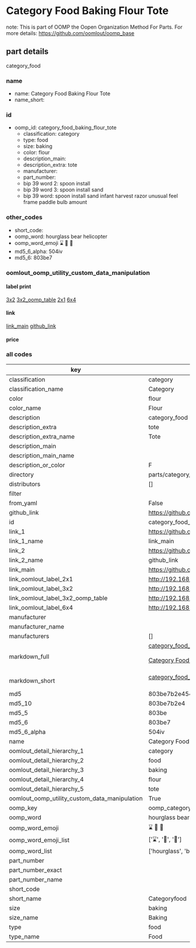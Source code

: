 # Category Food Baking Flour Tote  

note: This is part of OOMP the Oopen Organization Method For Parts. For more details: https://github.com/oomlout/oomp_base

##  part details



category_food

### name
* name: Category Food Baking Flour Tote
* name_short: 
### id
* oomp_id: category_food_baking_flour_tote
  * classification: category
  * type: food
  * size: baking
  * color: flour
  * description_main: 
  * description_extra: tote
  * manufacturer: 
  * part_number: 
  * bip 39 word 2: spoon install
  * bip 39 word 3: spoon install sand
  * bip 39 word: spoon install sand infant harvest razor unusual feel frame paddle bulb amount

### other_codes
* short_code: 
* oomp_word: hourglass bear helicopter
* oomp_word_emoji :hourglass: :bear: :helicopter:
* md5_6_alpha: 504iv
* md5_6: 803be7






### oomlout_oomp_utility_custom_data_manipulation
#### label print
[3x2](http://192.168.1.245:1112/?label=oomp%20504iv)
[3x2_oomp_table](http://192.168.1.107:1112/?label=oomp%20504iv)
[2x1](http://192.168.1.242:1112/?label=oomp%20504iv)
[6x4](http://192.168.1.55:1112/?label=oomp%20504iv)    

#### link

[link_main](https://github.com/oomlout/oomlout_oomp_current_version_messy/tree/main/parts/category_food_baking_flour_tote) [github_link](https://github.com/oomlout/oomlout_oomp_part_src/tree/main/parts/category_food_baking_flour_tote)                             

#### price







### all codes 
| key | value |  
| --- | --- |  
| classification | category |  
| classification_name | Category |  
| color | flour |  
| color_name | Flour |  
| description | category_food |  
| description_extra | tote |  
| description_extra_name | Tote |  
| description_main |  |  
| description_main_name |  |  
| description_or_color | F  |  
| directory | parts/category_food_baking_flour_tote |  
| distributors | [] |  
| filter |  |  
| from_yaml | False |  
| github_link | https://github.com/oomlout/oomlout_oomp_part_src/tree/main/parts/category_food_baking_flour_tote |  
| id | category_food_baking_flour_tote |  
| link_1 | https://github.com/oomlout/oomlout_oomp_current_version_messy/tree/main/parts/category_food_baking_flour_tote |  
| link_1_name | link_main |  
| link_2 | https://github.com/oomlout/oomlout_oomp_part_src/tree/main/parts/category_food_baking_flour_tote |  
| link_2_name | github_link |  
| link_main | https://github.com/oomlout/oomlout_oomp_current_version_messy/tree/main/parts/category_food_baking_flour_tote |  
| link_oomlout_label_2x1 | http://192.168.1.242:1112/?label=oomp%20504iv |  
| link_oomlout_label_3x2 | http://192.168.1.245:1112/?label=oomp%20504iv |  
| link_oomlout_label_3x2_oomp_table | http://192.168.1.107:1112/?label=oomp%20504iv |  
| link_oomlout_label_6x4 | http://192.168.1.55:1112/?label=oomp%20504iv |  
| manufacturer |  |  
| manufacturer_name |  |  
| manufacturers | [] |  
| markdown_full | [category_food_baking_flour_tote](https://github.com/oomlout/oomlout_oomp_current_version_messy/tree/main/parts/category_food_baking_flour_tote)<br>[](https://github.com/oomlout/oomlout_oomp_current_version_messy/tree/main/parts/category_food_baking_flour_tote)<br>[Category Food Baking Flour Tote](https://github.com/oomlout/oomlout_oomp_current_version_messy/tree/main/parts/category_food_baking_flour_tote)<br><br> |  
| markdown_short | [category_food_baking_flour_tote](https://github.com/oomlout/oomlout_oomp_current_version_messy/tree/main/parts/category_food_baking_flour_tote)<br><br> |  
| md5 | 803be7b2e454ddcacab4b7357e5d5e94 |  
| md5_10 | 803be7b2e4 |  
| md5_5 | 803be |  
| md5_6 | 803be7 |  
| md5_6_alpha | 504iv |  
| name | Category Food Baking Flour Tote |  
| oomlout_detail_hierarchy_1 | category |  
| oomlout_detail_hierarchy_2 | food |  
| oomlout_detail_hierarchy_3 | baking |  
| oomlout_detail_hierarchy_4 | flour |  
| oomlout_detail_hierarchy_5 | tote |  
| oomlout_oomp_utility_custom_data_manipulation | True |  
| oomp_key | oomp_category_food_baking_flour_tote |  
| oomp_word | hourglass bear helicopter |  
| oomp_word_emoji | :hourglass: :bear: :helicopter: |  
| oomp_word_emoji_list | [':hourglass:', ':bear:', ':helicopter:'] |  
| oomp_word_list | ['hourglass', 'bear', 'helicopter'] |  
| part_number |  |  
| part_number_exact |  |  
| part_number_name |  |  
| short_code |  |  
| short_name | Categoryfood |  
| size | baking |  
| size_name | Baking |  
| type | food |  
| type_name | Food |  
